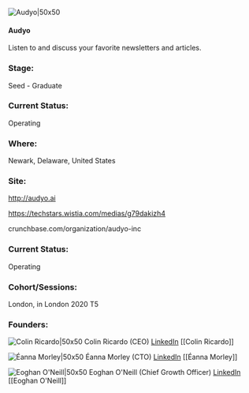 

![Audyo|50x50](https://apimg.techstars.com/connect/images/image_files/5fa549c644e082086f00002f/original/Logos_Audyo.png)

#### Audyo
Listen to and discuss your favorite newsletters and articles.

### Stage: 
Seed - Graduate 

### Current Status: 
Operating

### Where:
Newark, Delaware, United States

### Site:
http://audyo.ai

https://techstars.wistia.com/medias/g79dakizh4

crunchbase.com/organization/audyo-inc

### Current Status: 
Operating

### Cohort/Sessions: 
London, in London 2020 T5

### Founders: 

![Colin Ricardo|50x50](https://apimg.techstars.com/connect/images/image_files/5f564c2ea36c11609e0000b5/original/colin.png) Colin Ricardo (CEO) [LinkedIn](https://linkedin.com/in/colinricardo) [[Colin Ricardo]]

![Éanna Morley|50x50](https://apimg.techstars.com/connect/images/image_files/5f58b4d434a60d0c9900010e/original/IMG_20200710_195239_908.jpg) Éanna Morley (CTO) [LinkedIn](https://linkedin.com/in/eannamorley) [[Éanna Morley]]

![Eoghan O'Neill|50x50](https://apimg.techstars.com/connect/images/image_files/5f563eb634a60d0c990000e1/original/eoghan.jpg) Eoghan O'Neill (Chief Growth Officer) [LinkedIn](https://linkedin.com/in/eoghanoneill72) [[Eoghan O'Neill]]


